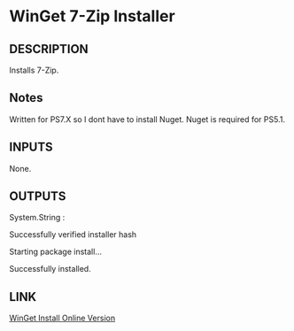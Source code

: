 # WinGet 7-Zip Installer

## DESCRIPTION

Installs 7-Zip.

## Notes

Written for PS7.X so I dont have to install Nuget. Nuget is required for PS5.1.

## INPUTS

None.

## OUTPUTS

System.String :

Successfully verified installer hash

Starting package install...

Successfully installed.

## LINK

[WinGet Install Online Version](https://learn.microsoft.com/en-us/windows/package-manager/winget/install)
